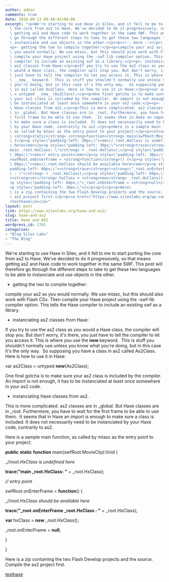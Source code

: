 ```yaml
---
author: admin
comments: true
date: 2010-09-13 09:48:45+00:00
excerpt: "<p>We're starting to use Haxe in Silex, and it fell to me to start porting\
  \ the core from as2 to Haxe. We've decided to do it progressively, so that means\
  \ getting as2 and Haxe code to work together in the same SWF. This post will therefore\
  \ go through the different steps to take to get these two languages to be able to\
  \ instanciate and use objects in the other.</p><p><!-- more --></p>\
  <p>- getting the two to compile together:</p><p>compile your as2 as\
  \ you would normally. We use mtasc, but this should also work with Flash CSx. Then\
  \ compile your Haxe project using the -swf-lib compiler option. This tells the Haxe\
  \ compiler to include an existing swf as a library.</p><p>- instanciating\
  \ as2 classes from Haxe:</p><p>If you try to use the as2 class as you\
  \ would a Haxe class, the compiler will stop you. But don't worry, it's there, you\
  \ just have to tell the compiler to let you access it. This is where you use the\
  \ __new__ keyword.  This is stuff you shouldn't normally use unless you know what\
  \ you're doing, but in this case it's the only way.  So supposing you have a class\
  \ in as2 called As2Class. Here is how to use it in Haxe:</p><p>var as2Class\
  \ = untyped __new__(As2Class);</p><p>One final gotcha is to make sure\
  \ your as2 class is included by the compiler. An import is not enough, it has to\
  \ be instanciated at least once somewhere in your as2 code.</p><p>- instanciating\
  \ Haxe classes from as2.</p><p>This is more complicated. as2 classes are\
  \ in _global. But Haxe classes are in _root. Furthermore, you have to wait for the\
  \ first frame to be able to use them.  It seems that in Haxe an import is enough\
  \ to make sure a class is included. It does not necessarily need to be instanciated\
  \ by your Haxe code, contrarily to as2.</p><p>Here is a sample main function,\
  \ as called by mtasc as the entry point to your project:</p><p><strong>public</strong>\
  \ <strong>static</strong> <strong>function</strong> main(swfRoot:MovieClip):Void\
  \ {</p><p style=\"padding-left: 30px;\"><em>//_root.HxClass is undefined\
  \ here</em></p><p style=\"padding-left: 30px;\"><strong>trace</strong>(<strong>\"\
  main _root.HxClass: \"</strong> + _root.HxClass);</p><p style=\"padding-left:\
  \ 30px;\"><em>// entry point</em></p><p style=\"padding-left: 30px;\"\
  >swfRoot.onEnterFrame = <strong>function</strong>() {</p><p style=\"padding-left:\
  \ 60px;\"><em>//_root.HxClass should be available here</em></p><p style=\"\
  padding-left: 60px;\"><strong>trace</strong>(<strong>\"_root.onEnterFrame _root.HxClass\
  \ : \"</strong> + _root.HxClass);</p><p style=\"padding-left: 60px;\"\
  ><strong>var</strong> hxClass = <strong>new</strong> _root.HxClass();</p>\
  <p style=\"padding-left: 60px;\">_root.onEnterFrame = <strong>null</strong>;</p>\
  <p style=\"padding-left: 30px;\">}</p><p>}</p><p>Here\
  \ is a zip containing the two Flash Develop projects and the source. Compile the\
  \ as2 project first.</p><p><a href=\"https://www.silexlabs.org/wp-content/uploads/2010/09/testhaxe.zip\"\
  >testhaxe</a></p>"
layout: post
link: https://www.silexlabs.org/haxe-and-as2/
slug: haxe-and-as2
title: Haxe and AS2
wordpress_id: 1761
categories:
- "Blog Silex Labs"
- "The Blog"
---
```


We're starting to use Haxe in Silex, and it fell to me to start porting the core from as2 to Haxe. We've decided to do it progressively, so that means getting as2 and Haxe code to work together in the same SWF. This post will therefore go through the different steps to take to get these two languages to be able to instanciate and use objects in the other.




<!-- more -->




- getting the two to compile together:




compile your as2 as you would normally. We use mtasc, but this should also work with Flash CSx. Then compile your Haxe project using the -swf-lib compiler option. This tells the Haxe compiler to include an existing swf as a library.




- instanciating as2 classes from Haxe:




If you try to use the as2 class as you would a Haxe class, the compiler will stop you. But don't worry, it's there, you just have to tell the compiler to let you access it. This is where you use the __new__ keyword.  This is stuff you shouldn't normally use unless you know what you're doing, but in this case it's the only way.  So supposing you have a class in as2 called As2Class. Here is how to use it in Haxe:




var as2Class = untyped __new__(As2Class);




One final gotcha is to make sure your as2 class is included by the compiler. An import is not enough, it has to be instanciated at least once somewhere in your as2 code.




- instanciating Haxe classes from as2.




This is more complicated. as2 classes are in _global. But Haxe classes are in _root. Furthermore, you have to wait for the first frame to be able to use them.  It seems that in Haxe an import is enough to make sure a class is included. It does not necessarily need to be instanciated by your Haxe code, contrarily to as2.




Here is a sample main function, as called by mtasc as the entry point to your project:




**public** **static** **function** main(swfRoot:MovieClip):Void {




_//_root.HxClass is undefined here_




**trace**(**"main _root.HxClass: "** + _root.HxClass);




_// entry point_




swfRoot.onEnterFrame = **function**() {




_//_root.HxClass should be available here_




**trace**(**"_root.onEnterFrame _root.HxClass : "** + _root.HxClass);




**var** hxClass = **new** _root.HxClass();




_root.onEnterFrame = **null**;




}




}




Here is a zip containing the two Flash Develop projects and the source. Compile the as2 project first.




[testhaxe](https://www.silexlabs.org/wp-content/uploads/2010/09/testhaxe.zip)
